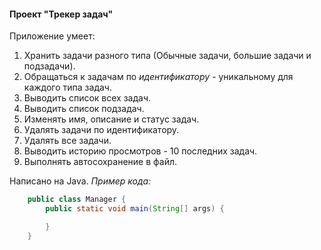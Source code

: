 #### **Проект "Трекер задач"**


Приложение умеет:
1. Хранить задачи разного типа (Обычные задачи, большие задачи и подзадачи).
2. Обращаться к задачам по *идентификатору* - уникальному для каждого типа задач.
3. Выводить список всех задач.
4. Выводить список подзадач.
5. Изменять имя, описание и статус задач.
6. Удалять задачи по идентификатору.
7. Удалять все задачи.
8. Выводить историю просмотров - 10 последних задач.
9. Выполнять автосохранение в файл.

Написано на Java.
*Пример кода:*
```java
    public class Manager {
        public static void main(String[] args) {

        }
    }
```
